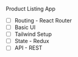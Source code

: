 Product Listing App

- [ ] Routing - React Router
- [ ] Basic UI
- [ ] Tailwind Setup
- [ ] State - Redux
- [ ] API - REST 